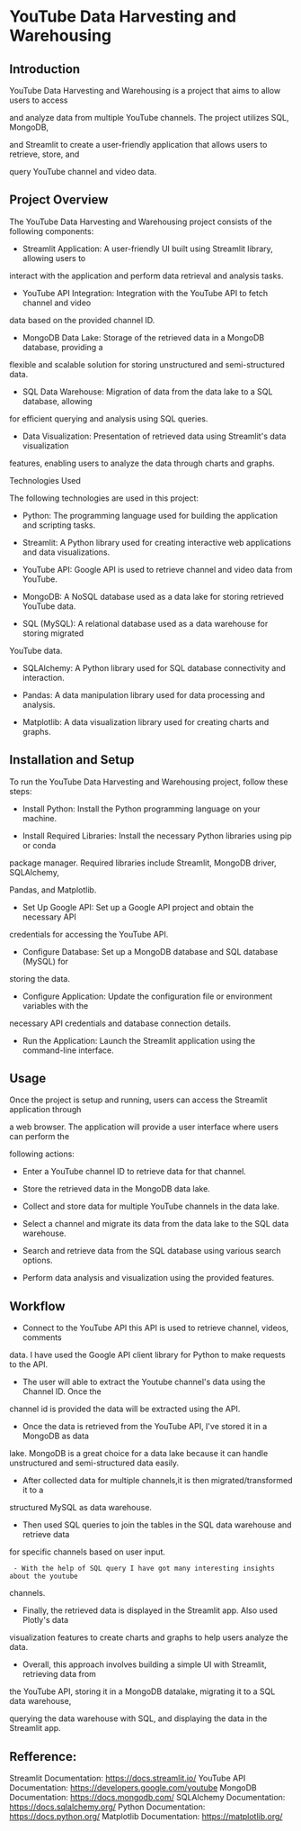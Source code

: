 # YouTube Data Harvesting and Warehousing

## Introduction

YouTube Data Harvesting and Warehousing is a project that aims to allow users to access 

and analyze data from multiple YouTube channels. The project utilizes SQL, MongoDB, 

and Streamlit to create a user-friendly application that allows users to retrieve, store, and 

query YouTube channel and video data.

## Project Overview

The YouTube Data Harvesting and Warehousing project consists of the following components:

- Streamlit Application: A user-friendly UI built using Streamlit library, allowing users to 

interact with the application and perform data retrieval and analysis tasks.

- YouTube API Integration: Integration with the YouTube API to fetch channel and video 

data based on the provided channel ID.

- MongoDB Data Lake: Storage of the retrieved data in a MongoDB database, providing a 

flexible and scalable solution for storing unstructured and semi-structured data.

- SQL Data Warehouse: Migration of data from the data lake to a SQL database, allowing  

for efficient querying and analysis using SQL queries.

- Data Visualization: Presentation of retrieved data using Streamlit's data visualization 

features, enabling users to analyze the data through charts and graphs.

Technologies Used

The following technologies are used in this project:

- Python: The programming language used for building the application and scripting 
tasks.

- Streamlit: A Python library used for creating interactive web applications and data 
visualizations.

- YouTube API: Google API is used to retrieve channel and video data from YouTube.

- MongoDB: A NoSQL database used as a data lake for storing retrieved YouTube data.

- SQL (MySQL): A relational database used as a data warehouse for storing migrated 

YouTube data.

- SQLAlchemy: A Python library used for SQL database connectivity and interaction.

- Pandas: A data manipulation library used for data processing and analysis.

- Matplotlib: A data visualization library used for creating charts and graphs.

## Installation and Setup

To run the YouTube Data Harvesting and Warehousing project, follow these steps:

- Install Python: Install the Python programming language on your machine.

- Install Required Libraries: Install the necessary Python libraries using pip or conda  

package manager. Required libraries include Streamlit, MongoDB driver, SQLAlchemy, 

Pandas, and Matplotlib.

- Set Up Google API: Set up a Google API project and obtain the necessary API 

credentials for accessing the YouTube API.

- Configure Database: Set up a MongoDB database and SQL database (MySQL) for 

storing the data.
- Configure Application: Update the configuration file or environment variables with the 

necessary API credentials and database connection details.

- Run the Application: Launch the Streamlit application using the command-line interface.

## Usage

Once the project is setup and running, users can access the Streamlit application through 

a web browser. The application will provide a user interface where users can perform the 

following actions:

- Enter a YouTube channel ID to retrieve data for that channel.

- Store the retrieved data in the MongoDB data lake.

- Collect and store data for multiple YouTube channels in the data lake.

- Select a channel and migrate its data from the data lake to the SQL data warehouse.

- Search and retrieve data from the SQL database using various search options.

- Perform data analysis and visualization using the provided features.

## Workflow 

  - Connect to the YouTube API this API is used to retrieve channel, videos, comments 
  
  data. I have used the Google API client library for Python to make requests to the API.
  
  - The user will able to extract the Youtube channel's data using the Channel ID. Once the 
  
  channel id is provided the data will be extracted using the API.
  
  - Once the data is retrieved from the YouTube API, I've stored it in a MongoDB as data 
  
  lake. MongoDB is a great choice for a data lake because it can handle unstructured and 
  semi-structured data easily.
  
  - After collected data for multiple channels,it is then migrated/transformed it to a 
  
  structured MySQL as data warehouse.
  
  - Then used SQL queries to join the tables in the SQL data warehouse and retrieve data 
  
  for specific channels based on user input.
  
     - With the help of SQL query I have got many interesting insights about the youtube 
channels.

- Finally, the retrieved data is displayed in the Streamlit app. Also used Plotly's data 

visualization features to create charts and graphs to help users analyze the data. 

- Overall, this approach involves building a simple UI with Streamlit, retrieving data from 

the YouTube API, storing it in a MongoDB datalake, migrating it to a SQL data warehouse, 
      
querying the data warehouse with SQL, and displaying the data in the Streamlit app.
         
## Refference:

Streamlit Documentation: https://docs.streamlit.io/
YouTube API Documentation: https://developers.google.com/youtube
MongoDB Documentation: https://docs.mongodb.com/
SQLAlchemy Documentation: https://docs.sqlalchemy.org/
Python Documentation: https://docs.python.org/
Matplotlib Documentation: https://matplotlib.org/
